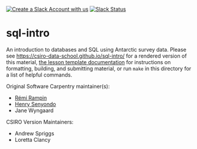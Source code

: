 [![Create a Slack Account with us](https://img.shields.io/badge/Create_Slack_Account-The_Carpentries-071159.svg)](https://swc-slack-invite.herokuapp.com/) 
 [![Slack Status](https://img.shields.io/badge/Slack_Channel-swc--sql-E01563.svg)](https://swcarpentry.slack.com/messages/C9X3YNVNY) 


sql-intro
=================

An introduction to databases and SQL using Antarctic survey data.
Please see <https://csiro-data-school.github.io/sql-intro/> for a rendered version of this material,
[the lesson template documentation][lesson-example]
for instructions on formatting, building, and submitting material,
or run `make` in this directory for a list of helpful commands.

Original Software Carpentry maintainer(s):

* [Rémi Rampin](https://software-carpentry.org/team/#rampin_rmi)
* [Henry Senyondo](https://software-carpentry.org/team/#senyondo_henry)
* Jane Wyngaard

CSIRO Version Maintainers:
* Andrew Spriggs
* Loretta Clancy

[lesson-example]: https://carpentries.github.io/lesson-example/
